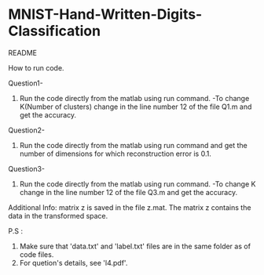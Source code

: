# MNIST-Hand-Written-Digits-Classification

README

How to run code.

Question1-
1. Run the code directly from the matlab using run command.
-To change K(Number of clusters) change in the line number 12  of the file Q1.m and get the accuracy.

Question2-
1. Run the code directly from the matlab using run command and get the number of dimensions for which reconstruction error is 0.1.

Question3-
1. Run the code directly from the matlab using run command.
-To change K change in the line number 12  of the file Q3.m and get the accuracy.

Additional Info:
matrix z is saved in the file z.mat. The matrix z contains the data in the transformed space.

P.S : 
1. Make sure that 'data.txt' and 'label.txt' files are in the same folder as of code files.
2. For quetion's details, see 'l4.pdf'.
